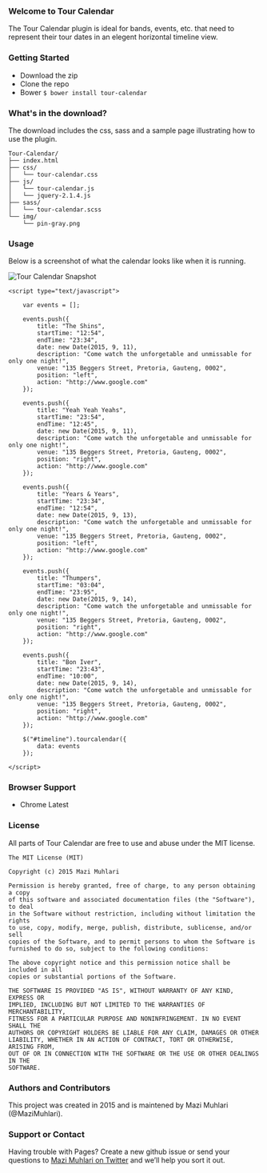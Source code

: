 ### Welcome to Tour Calendar
The Tour Calendar plugin is ideal for bands, events, etc. that need to represent their tour dates in an elegent horizontal timeline view.

### Getting Started

* Download the zip
* Clone the repo
* Bower `$ bower install tour-calendar`

### What's in the download?
The download includes the css, sass and a sample page illustrating how to use the plugin.

    Tour-Calendar/
    ├── index.html
    ├── css/
    │   └── tour-calendar.css
    ├── js/
    │   └── tour-calendar.js
    │   └── jquery-2.1.4.js
    ├── sass/
    │   └── tour-calendar.scss
    └── img/
        └── pin-gray.png

### Usage

Below is a screenshot of what the calendar looks like when it is running.

![Tour Calendar Snapshot](https://pbs.twimg.com/media/CRDbh_DWgAUUFH5.png:large)

    <script type="text/javascript">
						
		var events = [];
		
		events.push({
			title: "The Shins",
			startTime: "12:54",
			endTime: "23:34",
			date: new Date(2015, 9, 11),
			description: "Come watch the unforgetable and unmissable for only one night!",
			venue: "135 Beggers Street, Pretoria, Gauteng, 0002",
			position: "left",
			action: "http://www.google.com"
		});
		
		events.push({
			title: "Yeah Yeah Yeahs",
			startTime: "23:54",
			endTime: "12:45",
			date: new Date(2015, 9, 11),
			description: "Come watch the unforgetable and unmissable for only one night!",
			venue: "135 Beggers Street, Pretoria, Gauteng, 0002",
			position: "right",
			action: "http://www.google.com"
		});
		
		events.push({
			title: "Years & Years",
			startTime: "23:34",
			endTime: "12:54",
			date: new Date(2015, 9, 13),
			description: "Come watch the unforgetable and unmissable for only one night!",
			venue: "135 Beggers Street, Pretoria, Gauteng, 0002",
			position: "left",
			action: "http://www.google.com"
		});
		
		events.push({
			title: "Thumpers",
			startTime: "03:04",
			endTime: "23:95",
			date: new Date(2015, 9, 14),
			description: "Come watch the unforgetable and unmissable for only one night!",
			venue: "135 Beggers Street, Pretoria, Gauteng, 0002",
			position: "right",
			action: "http://www.google.com"
		});
		
		events.push({
			title: "Bon Iver",
			startTime: "23:43",
			endTime: "10:00",
			date: new Date(2015, 9, 14),
			description: "Come watch the unforgetable and unmissable for only one night!",
			venue: "135 Beggers Street, Pretoria, Gauteng, 0002",
			position: "right",
			action: "http://www.google.com"
		});
		
		$("#timeline").tourcalendar({
			data: events
		});
			
	</script>

### Browser Support

* Chrome Latest

### License

All parts of Tour Calendar are free to use and abuse under the MIT license.

    The MIT License (MIT)
    
    Copyright (c) 2015 Mazi Muhlari
    
    Permission is hereby granted, free of charge, to any person obtaining a copy
    of this software and associated documentation files (the "Software"), to deal
    in the Software without restriction, including without limitation the rights
    to use, copy, modify, merge, publish, distribute, sublicense, and/or sell
    copies of the Software, and to permit persons to whom the Software is
    furnished to do so, subject to the following conditions:
    
    The above copyright notice and this permission notice shall be included in all
    copies or substantial portions of the Software.
    
    THE SOFTWARE IS PROVIDED "AS IS", WITHOUT WARRANTY OF ANY KIND, EXPRESS OR
    IMPLIED, INCLUDING BUT NOT LIMITED TO THE WARRANTIES OF MERCHANTABILITY,
    FITNESS FOR A PARTICULAR PURPOSE AND NONINFRINGEMENT. IN NO EVENT SHALL THE
    AUTHORS OR COPYRIGHT HOLDERS BE LIABLE FOR ANY CLAIM, DAMAGES OR OTHER
    LIABILITY, WHETHER IN AN ACTION OF CONTRACT, TORT OR OTHERWISE, ARISING FROM,
    OUT OF OR IN CONNECTION WITH THE SOFTWARE OR THE USE OR OTHER DEALINGS IN THE
    SOFTWARE.

### Authors and Contributors
This project was created in 2015 and is maintened by Mazi Muhlari (@MaziMuhlari).

### Support or Contact
Having trouble with Pages? Create a new github issue or send your questions to [Mazi Muhlari on Twitter](https://twitter.com/MaziMuhlari) and we’ll help you sort it out.

